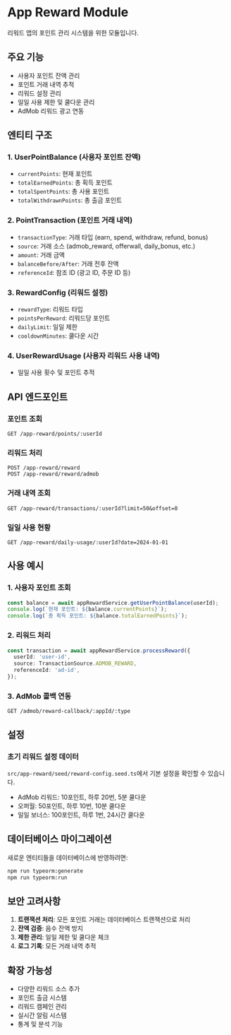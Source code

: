 # App Reward Module

리워드 앱의 포인트 관리 시스템을 위한 모듈입니다.

## 주요 기능

- 사용자 포인트 잔액 관리
- 포인트 거래 내역 추적
- 리워드 설정 관리
- 일일 사용 제한 및 쿨다운 관리
- AdMob 리워드 광고 연동

## 엔티티 구조

### 1. UserPointBalance (사용자 포인트 잔액)

- `currentPoints`: 현재 포인트
- `totalEarnedPoints`: 총 획득 포인트
- `totalSpentPoints`: 총 사용 포인트
- `totalWithdrawnPoints`: 총 출금 포인트

### 2. PointTransaction (포인트 거래 내역)

- `transactionType`: 거래 타입 (earn, spend, withdraw, refund, bonus)
- `source`: 거래 소스 (admob_reward, offerwall, daily_bonus, etc.)
- `amount`: 거래 금액
- `balanceBefore/After`: 거래 전후 잔액
- `referenceId`: 참조 ID (광고 ID, 주문 ID 등)

### 3. RewardConfig (리워드 설정)

- `rewardType`: 리워드 타입
- `pointsPerReward`: 리워드당 포인트
- `dailyLimit`: 일일 제한
- `cooldownMinutes`: 쿨다운 시간

### 4. UserRewardUsage (사용자 리워드 사용 내역)

- 일일 사용 횟수 및 포인트 추적

## API 엔드포인트

### 포인트 조회

```
GET /app-reward/points/:userId
```

### 리워드 처리

```
POST /app-reward/reward
POST /app-reward/reward/admob
```

### 거래 내역 조회

```
GET /app-reward/transactions/:userId?limit=50&offset=0
```

### 일일 사용 현황

```
GET /app-reward/daily-usage/:userId?date=2024-01-01
```

## 사용 예시

### 1. 사용자 포인트 조회

```typescript
const balance = await appRewardService.getUserPointBalance(userId);
console.log(`현재 포인트: ${balance.currentPoints}`);
console.log(`총 획득 포인트: ${balance.totalEarnedPoints}`);
```

### 2. 리워드 처리

```typescript
const transaction = await appRewardService.processReward({
  userId: 'user-id',
  source: TransactionSource.ADMOB_REWARD,
  referenceId: 'ad-id',
});
```

### 3. AdMob 콜백 연동

```
GET /admob/reward-callback/:appId/:type
```

## 설정

### 초기 리워드 설정 데이터

`src/app-reward/seed/reward-config.seed.ts`에서 기본 설정을 확인할 수 있습니다.

- AdMob 리워드: 10포인트, 하루 20번, 5분 쿨다운
- 오퍼월: 50포인트, 하루 10번, 10분 쿨다운
- 일일 보너스: 100포인트, 하루 1번, 24시간 쿨다운

## 데이터베이스 마이그레이션

새로운 엔티티들을 데이터베이스에 반영하려면:

```bash
npm run typeorm:generate
npm run typeorm:run
```

## 보안 고려사항

1. **트랜잭션 처리**: 모든 포인트 거래는 데이터베이스 트랜잭션으로 처리
2. **잔액 검증**: 음수 잔액 방지
3. **제한 관리**: 일일 제한 및 쿨다운 체크
4. **로그 기록**: 모든 거래 내역 추적

## 확장 가능성

- 다양한 리워드 소스 추가
- 포인트 출금 시스템
- 리워드 캠페인 관리
- 실시간 알림 시스템
- 통계 및 분석 기능

